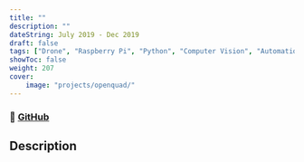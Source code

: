 ```yaml
---
title: ""
description: ""
dateString: July 2019 - Dec 2019
draft: false
tags: ["Drone", "Raspberry Pi", "Python", "Computer Vision", "Automation"]
showToc: false
weight: 207
cover:
    image: "projects/openquad/"
--- 
```

### 🔗 [GitHub]()

## Description

